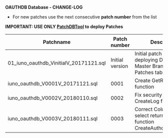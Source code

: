 **OAUTHDB Database - CHANGE-LOG**

- For new patches use the next consecutive **patch number** from the list

**IMPORTANT: USE ONLY [PatchDBTool](https://github.com/IUNO-TDM/PatchDBTool/tree/master/PatchDBTool) to deploy Patches**

|**Patchname**                                                      |**Patch number**   |**Description**                                                                                        |**Issue Number**   | **Author**                  |
|-------------------------------------------------------------------|-------------------|-------------------------------------------------------------------------------------------------------|-------------------|-----------------------------|
| 01_iuno_oauthdb_VinitialV_20171121.sql                    | Initial version   | Initial patch after deploying DB from Master Branch. Create Patches table.                            |  [#38][i38]       | [@gomarcel][igomarcel]      |
| iuno_oauthdb_V0001V_20171121.sql                          | 0001              | Create GetRefreshToken function  |  [#37][i37]       | [@gomarcel][igomarcel]      |
| iuno_oauthdb_V0002V_20180110.sql                          | 0002              | Fix security issue in CreateLog function  |  [#44][i44]       | [@gomarcel][igomarcel]      |
| iuno_oauthdb_V0003V_20180111.sql                          | 0003              | Correct Column name on select return value in function CreateAuthorizationCode  |  [#43][i43]       | [@gomarcel][igomarcel]      |

[i37]: https://github.com/IUNO-TDM/OAuth2Server/issues/37
[i38]: https://github.com/IUNO-TDM/OAuth2Server/issues/38
[i43]: https://github.com/IUNO-TDM/OAuth2Server/issues/43
[i44]: https://github.com/IUNO-TDM/OAuth2Server/issues/44

[igomarcel]: https://github.com/gomarcel